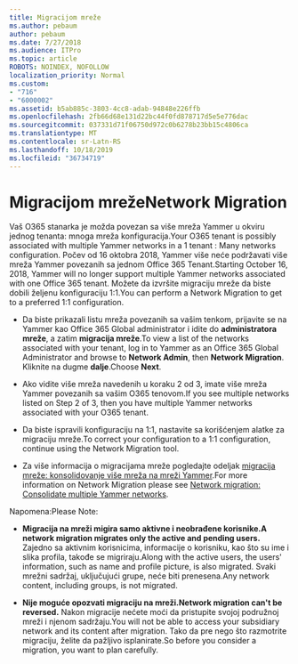 ```yaml
---
title: Migracijom mreže
ms.author: pebaum
author: pebaum
ms.date: 7/27/2018
ms.audience: ITPro
ms.topic: article
ROBOTS: NOINDEX, NOFOLLOW
localization_priority: Normal
ms.custom:
- "716"
- "6000002"
ms.assetid: b5ab885c-3803-4cc8-adab-94848e226ffb
ms.openlocfilehash: 2fb66d68e131d22bc44f0fd878717d5e5e776dac
ms.sourcegitcommit: 037331d71f06750d972c0b6278b23bb15c4806ca
ms.translationtype: MT
ms.contentlocale: sr-Latn-RS
ms.lasthandoff: 10/18/2019
ms.locfileid: "36734719"
---
```

# <a name="network-migration"></a><span data-ttu-id="39cc1-102">Migracijom mreže</span><span class="sxs-lookup"><span data-stu-id="39cc1-102">Network Migration</span></span>

<span data-ttu-id="39cc1-103">Vaš O365 stanarka je možda povezan sa više mreža Yammer u okviru jednog tenanta: mnoga mreža konfiguracija.</span><span class="sxs-lookup"><span data-stu-id="39cc1-103">Your O365 tenant is possibly associated with multiple Yammer networks in a 1 tenant : Many networks configuration.</span></span> <span data-ttu-id="39cc1-104">Počev od 16 oktobra 2018, Yammer više neće podržavati više mreža Yammer povezanih sa jednom Office 365 Tenant.</span><span class="sxs-lookup"><span data-stu-id="39cc1-104">Starting October 16, 2018, Yammer will no longer support multiple Yammer networks associated with one Office 365 tenant.</span></span> <span data-ttu-id="39cc1-105">Možete da izvršite migraciju mreže da biste dobili željenu konfiguraciju 1:1.</span><span class="sxs-lookup"><span data-stu-id="39cc1-105">You can perform a Network Migration to get to a preferred 1:1 configuration.</span></span>
  
- <span data-ttu-id="39cc1-106">Da biste prikazali listu mreža povezanih sa vašim tenkom, prijavite se na Yammer kao Office 365 Global administrator i idite do **administratora mreže**, a zatim **migracija mreže**.</span><span class="sxs-lookup"><span data-stu-id="39cc1-106">To view a list of the networks associated with your tenant, log in to Yammer as an Office 365 Global Administrator and browse to **Network Admin**, then **Network Migration**.</span></span> <span data-ttu-id="39cc1-107">Kliknite na dugme **dalje**.</span><span class="sxs-lookup"><span data-stu-id="39cc1-107">Choose **Next**.</span></span>

- <span data-ttu-id="39cc1-108">Ako vidite više mreža navedenih u koraku 2 od 3, imate više mreža Yammer povezanih sa vašim O365 tenovom.</span><span class="sxs-lookup"><span data-stu-id="39cc1-108">If you see multiple networks listed on Step 2 of 3, then you have multiple Yammer networks associated with your O365 tenant.</span></span>

- <span data-ttu-id="39cc1-109">Da biste ispravili konfiguraciju na 1:1, nastavite sa korišćenjem alatke za migraciju mreže.</span><span class="sxs-lookup"><span data-stu-id="39cc1-109">To correct your configuration to a 1:1 configuration, continue using the Network Migration tool.</span></span>

- <span data-ttu-id="39cc1-110">Za više informacija o migracijama mreže pogledajte odeljak [migracija mreže: konsolidovanje više mreža na mreži Yammer](https://docs.microsoft.com/yammer/configure-your-yammer-network/consolidate-multiple-yammer-networks).</span><span class="sxs-lookup"><span data-stu-id="39cc1-110">For more information on Network Migration please see [Network migration: Consolidate multiple Yammer networks](https://docs.microsoft.com/yammer/configure-your-yammer-network/consolidate-multiple-yammer-networks).</span></span>

<span data-ttu-id="39cc1-111">Napomena:</span><span class="sxs-lookup"><span data-stu-id="39cc1-111">Please Note:</span></span>
  
- <span data-ttu-id="39cc1-112">**Migracija na mreži migira samo aktivne i neobrađene korisnike.**</span><span class="sxs-lookup"><span data-stu-id="39cc1-112">**A network migration migrates only the active and pending users.**</span></span> <span data-ttu-id="39cc1-113">Zajedno sa aktivnim korisnicima, informacije o korisniku, kao što su ime i slika profila, takođe se migriraju.</span><span class="sxs-lookup"><span data-stu-id="39cc1-113">Along with the active users, the users' information, such as name and profile picture, is also migrated.</span></span> <span data-ttu-id="39cc1-114">Svaki mrežni sadržaj, uključujući grupe, neće biti prenesena.</span><span class="sxs-lookup"><span data-stu-id="39cc1-114">Any network content, including groups, is not migrated.</span></span>

- <span data-ttu-id="39cc1-115">**Nije moguće opozvati migraciju na mreži.**</span><span class="sxs-lookup"><span data-stu-id="39cc1-115">**Network migration can't be reversed.**</span></span> <span data-ttu-id="39cc1-116">Nakon migracije nećete moći da pristupite svojoj podružnoj mreži i njenom sadržaju.</span><span class="sxs-lookup"><span data-stu-id="39cc1-116">You will not be able to access your subsidiary network and its content after migration.</span></span> <span data-ttu-id="39cc1-117">Tako da pre nego što razmotrite migraciju, želite da pažljivo isplanirate.</span><span class="sxs-lookup"><span data-stu-id="39cc1-117">So before you consider a migration, you want to plan carefully.</span></span>
